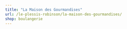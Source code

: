 ```yaml
---
title: "La Maison des Gourmandises"
url: /le-plessis-robinson/la-maison-des-gourmandises/
shop: boulangerie
---
```

